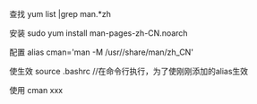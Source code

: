 查找
yum list |grep man.*zh

安装
sudo yum install man-pages-zh-CN.noarch

配置
alias cman='man -M /usr//share/man/zh_CN'

使生效
source .bashrc //在命令行执行，为了使刚刚添加的alias生效

使用
cman xxx